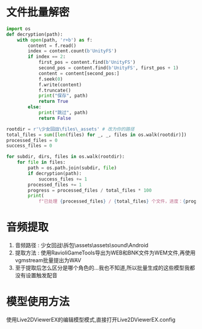 # 文件批量解密
```python
import os
def decryption(path):
    with open(path, 'r+b') as f:
        content = f.read()
        index = content.count(b'UnityFS')
        if index == 2:
            first_pos = content.find(b'UnityFS')
            second_pos = content.find(b'UnityFS', first_pos + 1)
            content = content[second_pos:]
            f.seek(0)
            f.write(content)
            f.truncate()
            print("保存", path)
            return True
        else:
            print("跳过", path)
            return False

rootdir = r'\少女回战\files\_assets' # 改为你的路径
total_files = sum([len(files) for _, _, files in os.walk(rootdir)])
processed_files = 0
success_files = 0

for subdir, dirs, files in os.walk(rootdir):
    for file in files:
        path = os.path.join(subdir, file)
        if decryption(path):
            success_files += 1
        processed_files += 1
        progress = processed_files / total_files * 100
        print(
            f"已处理 {processed_files} / {total_files} 个文件，进度：{progress:.2f}% , 解密数量{success_files}")
```

# 音频提取
1. 音频路径 : 少女回战\拆包\assets\assets\sound\Android
2. 提取方法 : 使用RavioliGameTools导出为WEB和BNK文件为WEM文件,再使用vgmstream批量提出为WAV
3. 至于提取后怎么区分是哪个角色的...我也不知道,所以批量生成的这些模型我都没有设置触发配音

# 模型使用方法
使用Live2DViewerEX的编辑模型模式,直接打开Live2DViewerEX.config
